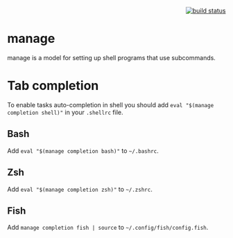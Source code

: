 <p align="right">
    <a href="https://travis-ci.org/eitherlands/manage">
        <img src="https://travis-ci.org/eitherlands/manage.svg?branch=master"
             alt="build status">
    </a>
</p>

# manage

manage is a model for setting up shell programs that use subcommands.

# Tab completion

To enable tasks auto-completion in shell you should add `eval "$(manage completion shell)"` in your `.shellrc` file.

## Bash

Add `eval "$(manage completion bash)"` to `~/.bashrc`.

## Zsh

Add `eval "$(manage completion zsh)"` to `~/.zshrc`.

## Fish

Add `manage completion fish | source` to `~/.config/fish/config.fish`.
